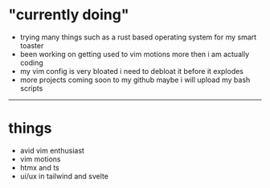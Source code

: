 # "currently doing"
- trying many things such as a rust based operating system for my smart toaster
- been working on getting used to vim motions more then i am actually coding
- my vim config is very bloated i need to debloat it before it explodes
- more projects coming soon to my github maybe i will upload my bash scripts
---

# things
- avid vim enthusiast
- vim motions
- htmx and ts
- ui/ux in tailwind and svelte

